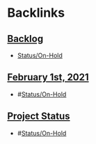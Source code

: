 
# Backlinks
## [Backlog](<Backlog.md>)
- [Status/On-Hold](<../Status/On-Hold.md>)

## [February 1st, 2021](<February 1st, 2021.md>)
- #[Status/On-Hold](<../Status/On-Hold.md>)

## [Project Status](<Project Status.md>)
- #[Status/On-Hold](<../Status/On-Hold.md>)

